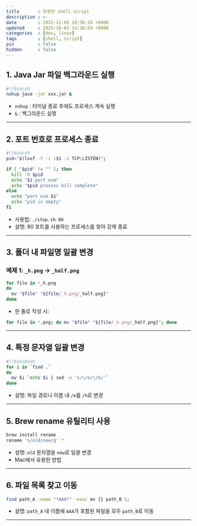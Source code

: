 ```yaml
---
title       : 유용한 shell script
description : >-
date        : 2021-11-05 10:36:15 +0900
updated     : 2025-10-03 14:18:54 +0900
categories  : [dev, linux]
tags        : [shell, script]
pin         : false
hidden      : false
---
```


## 1. Java Jar 파일 백그라운드 실행

```bash
#!/bin/sh
nohup java -jar xxx.jar &
```

* `nohup` : 터미널 종료 후에도 프로세스 계속 실행
* `&` : 백그라운드 실행

---

## 2. 포트 번호로 프로세스 종료

```bash
#!/bin/sh
pid="$(lsof -t -i :$1 -s TCP:LISTEN)";

if [ "$pid" != "" ]; then
  kill -9 $pid
  echo "$1 port num"
  echo "$pid process kill complete"
else
  echo "port num $1"
  echo "pid is empty"
fi
```

* 사용법: `./stop.sh 80`
* 설명: 80 포트를 사용하는 프로세스를 찾아 강제 종료

---

## 3. 폴더 내 파일명 일괄 변경

### 예제 1: `_h.png` → `_half.png`

```bash
for file in *_h.png
do
  mv "$file" "${file/_h.png/_half.png}"
done
```

* 한 줄로 작성 시:

```bash
for file in *.png; do mv "$file" "${file/_h.png/_half.png}"; done
```

---

## 4. 특정 문자열 일괄 변경

```bash
#!/bin/bash
for i in `find .`
do
  mv $i `echo $i | sed -e 's/\/e/\/h/'`
done
```

* 설명: 파일 경로나 이름 내 `/e`를 `/h`로 변경

---

## 5. Brew rename 유틸리티 사용

```bash
brew install rename
rename 's/old/new/g' *
```

* 설명: `old` 문자열을 `new`로 일괄 변경
* Mac에서 유용한 방법

---

## 6. 파일 목록 찾고 이동

```bash
find path_A -name "*AAA*" -exec mv {} path_B \;
```

* 설명: `path_A` 내 이름에 `AAA`가 포함된 파일을 모두 `path_B`로 이동

---

